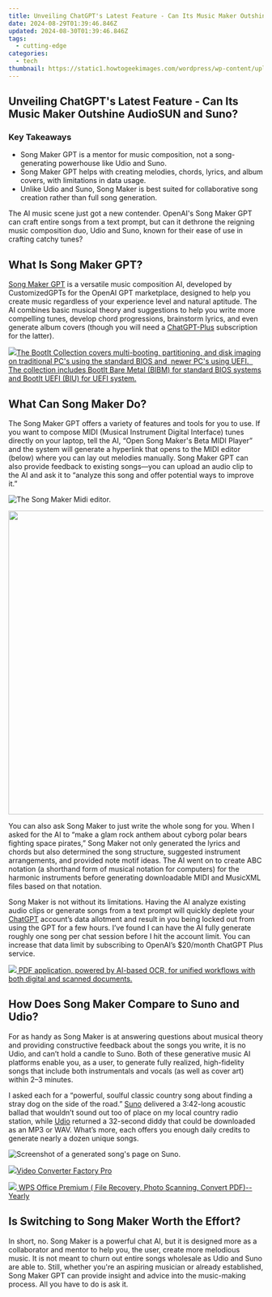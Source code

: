 ```yaml
---
title: Unveiling ChatGPT's Latest Feature - Can Its Music Maker Outshine AudioSUN and Suno?
date: 2024-08-29T01:39:46.846Z
updated: 2024-08-30T01:39:46.846Z
tags:
  - cutting-edge
categories:
  - tech
thumbnail: https://static1.howtogeekimages.com/wordpress/wp-content/uploads/2024/01/24.jpg
---
```


## Unveiling ChatGPT's Latest Feature - Can Its Music Maker Outshine AudioSUN and Suno?

### Key Takeaways

* Song Maker GPT is a mentor for music composition, not a song-generating powerhouse like Udio and Suno.
* Song Maker GPT helps with creating melodies, chords, lyrics, and album covers, with limitations in data usage.
* Unlike Udio and Suno, Song Maker is best suited for collaborative song creation rather than full song generation.

 The AI music scene just got a new contender. OpenAI's Song Maker GPT can craft entire songs from a text prompt, but can it dethrone the reigning music composition duo, Udio and Suno, known for their ease of use in crafting catchy tunes?

##  What Is Song Maker GPT?

[Song Maker GPT](https://chatgpt.com/g/g-txEiClD5G-song-maker) is a versatile music composition AI, developed by CustomizedGPTs for the OpenAI GPT marketplace, designed to help you create music regardless of your experience level and natural aptitude. The AI combines basic musical theory and suggestions to help you write more compelling tunes, develop chord progressions, brainstorm lyrics, and even generate album covers (though you will need a [ChatGPT-Plus](https://android-location.techidaily.com/in-2024-3-effective-methods-to-fake-gps-location-on-android-for-your-vivo-y78t-drfone-by-drfone-virtual/) subscription for the latter).

<!-- affiliate ads begin -->
<a href="https://secure.2checkout.com/order/checkout.php?PRODS=45152810&QTY=1&AFFILIATE=108875&CART=1"> <img src="https://secure.avangate.com/images/merchant/842ca578342915ccb8ae069595ba7233/products/copy_bootit-ss1_178x139.jpg" border="0">The BootIt Collection covers multi-booting, partitioning, and disk imaging on traditional PC's using the standard BIOS and  newer PC's using UEFI.   The collection includes BootIt Bare Metal (BIBM) for standard BIOS systems and BootIt UEFI (BIU) for UEFI system. 
</a>
<!-- affiliate ads end -->
##  What Can Song Maker Do?

 The Song Maker GPT offers a variety of features and tools for you to use. If you want to compose MIDI (Musical Instrument Digital Interface) tunes directly on your laptop, tell the AI, “Open Song Maker's Beta MIDI Player” and the system will generate a hyperlink that opens to the MIDI editor (below) where you can lay out melodies manually. Song Maker GPT can also provide feedback to existing songs—you can upload an audio clip to the AI and ask it to “analyze this song and offer potential ways to improve it.”

![The Song Maker Midi editor.](https://static1.howtogeekimages.com/wordpress/wp-content/uploads/2024/07/sm-midi-editor.jpg) 

<!-- affiliate ads begin -->
<a href="https://appsumo.8odi.net/c/5597632/2075482/7443" target="_top" id="2075482"><img src="//a.impactradius-go.com/display-ad/7443-2075482" border="0" alt="" width="1200" height="600"/></a><img height="0" width="0" src="https://appsumo.8odi.net/i/5597632/2075482/7443" style="position:absolute;visibility:hidden;" border="0" />
<!-- affiliate ads end -->
 You can also ask Song Maker to just write the whole song for you. When I asked for the AI to “make a glam rock anthem about cyborg polar bears fighting space pirates,” Song Maker not only generated the lyrics and chords but also determined the song structure, suggested instrument arrangements, and provided note motif ideas. The AI went on to create ABC notation (a shorthand form of musical notation for computers) for the harmonic instruments before generating downloadable MIDI and MusicXML files based on that notation.

 Song Maker is not without its limitations. Having the AI analyze existing audio clips or generate songs from a text prompt will quickly deplete your [ChatGPT](https://review-topics.techidaily.com/how-to-fake-snapchat-location-on-honor-magic-5-lite-drfone-by-drfone-virtual-android/) account’s data allotment and result in you being locked out from using the GPT for a few hours. I’ve found I can have the AI fully generate roughly one song per chat session before I hit the account limit. You can increase that data limit by subscribing to OpenAI’s $20/month ChatGPT Plus service.

<!-- affiliate ads begin -->
<a href="https://checkout.abbyy.com/order/checkout.php?PRODS=39254762&QTY=1&AFFILIATE=108875&CART=1"> <img src="https://secure.avangate.com/images/merchant/0e5fb5c76fca16adbee503c9aff393cd/products/11_FR-Badges-NEW-FR-Standard-16-WIN-200.png" border="0"> PDF application, powered by AI-based OCR, for unified workflows with both digital and scanned documents. </a>
<!-- affiliate ads end -->
##  How Does Song Maker Compare to Suno and Udio?

 For as handy as Song Maker is at answering questions about musical theory and providing constructive feedback about the songs you write, it is no Udio, and can’t hold a candle to Suno. Both of these generative music AI platforms enable you, as a user, to generate fully realized, high-fidelity songs that include both instrumentals and vocals (as well as cover art) within 2–3 minutes.

 I asked each for a “powerful, soulful classic country song about finding a stray dog on the side of the road.” [Suno](https://suno.com/song/080a607e-b90f-485f-ab52-d29424fda642) delivered a 3:42-long acoustic ballad that wouldn’t sound out too of place on my local country radio station, while [Udio](https://www.udio.com/songs/6WpENu3Fq7DPBmSB26TyQ1) returned a 32-second diddy that could be downloaded as an MP3 or WAV. What’s more, each offers you enough daily credits to generate nearly a dozen unique songs.

![Screenshot of a generated song's page on Suno.](https://static1.howtogeekimages.com/wordpress/wp-content/uploads/2024/07/htg-suno-song-maker.jpg) 

<!-- affiliate ads begin -->
<a href="https://secure.2checkout.com/order/checkout.php?PRODS=4537547&QTY=1&AFFILIATE=108875&CART=1"><img src="https://secure.avangate.com/images/merchant/4b0a0290ad7df100b77e86839989a75e/products/vcfpro.png" border="0">Video Converter Factory Pro</a>
<!-- affiliate ads end -->
<!-- affiliate ads begin -->
<a href="https://secure.2checkout.com/order/checkout.php?PRODS=38729081&QTY=1&AFFILIATE=108875&CART=1"><img src="https://website-prod.cache.wpscdn.com/img/wps-writer-free-word-processor-1x.3d9c80d.png" border="0">
WPS Office Premium ( File Recovery, Photo Scanning, Convert PDF)--Yearly</a>
<!-- affiliate ads end -->
##  Is Switching to Song Maker Worth the Effort?

 In short, no. Song Maker is a powerful chat AI, but it is designed more as a collaborator and mentor to help you, the user, create more melodious music. It is not meant to churn out entire songs wholesale as Udio and Suno are able to. Still, whether you're an aspiring musician or already established, Song Maker GPT can provide insight and advice into the music-making process. All you have to do is ask it.

<ins class="adsbygoogle"
     style="display:block"
     data-ad-format="autorelaxed"
     data-ad-client="ca-pub-7571918770474297"
     data-ad-slot="1223367746"></ins>



<ins class="adsbygoogle"
     style="display:block"
     data-ad-client="ca-pub-7571918770474297"
     data-ad-slot="8358498916"
     data-ad-format="auto"
     data-full-width-responsive="true"></ins>


